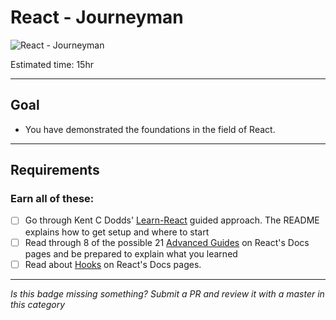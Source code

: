 # React - Journeyman

![React - Journeyman](../img/badges/perf-journeyman-md.png "React Journeyman badge")

Estimated time: 15hr

-----

## Goal
- You have demonstrated the foundations in the field of React.
-----

## Requirements

### Earn all of these:
  - [ ] Go through Kent C Dodds' [Learn-React](https://github.com/kentcdodds/learn-react/tree/familysearch) guided approach.
  The README explains how to get setup and where to start
  - [ ] Read through 8 of the possible 21 [Advanced Guides](https://reactjs.org/docs/accessibility.html) on React's Docs pages and
  be prepared to explain what you learned
  - [ ] Read about [Hooks](https://reactjs.org/docs/hooks-intro.html) on React's Docs pages.

-----

  *Is this badge missing something? Submit a PR and review it with a master in this category*
